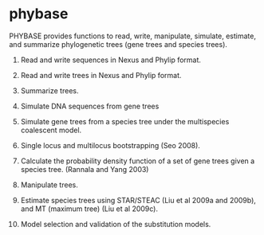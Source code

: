 # phybase
PHYBASE provides functions to read, write, manipulate, simulate, estimate, and summarize phylogenetic trees (gene trees and species trees). 


1. Read and write sequences in Nexus and Phylip format. 
2. Read and write trees in Nexus and Phylip format. 
3. Summarize trees. 
4. Simulate DNA sequences from gene trees 
5. Simulate gene trees from a species tree under the multispecies coalescent model. 
6. Single locus and multilocus bootstrapping (Seo 2008). 
7. Calculate the probability density function of a set of gene trees given a species tree. (Rannala and Yang 2003) 

8. Manipulate trees. 

9. Estimate species trees using STAR/STEAC (Liu et al 2009a and 2009b), and MT (maximum tree) (Liu et al 2009c). 

10. Model selection and validation of the substitution models. 
